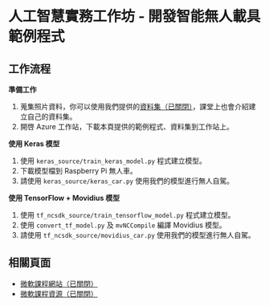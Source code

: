 # 人工智慧實務工作坊 - 開發智能無人載具範例程式

## 工作流程

**準備工作**

1. 蒐集照片資料，你可以使用我們提供的[資料集（已關閉）](https://drive.google.com/drive/folders/15MIhANzTe6-Tp55Mc-AFZMpaClvDItQv)，課堂上也會介紹建立自己的資料集。
2. 開啓 Azure 工作站，下載本頁提供的範例程式、資料集到工作站上。

**使用 Keras 模型**

1. 使用 `keras_source/train_keras_model.py` 程式建立模型。
2. 下載模型檔到 Raspberry Pi 無人車。
3. 請使用 `keras_source/keras_car.py` 使用我們的模型進行無人自駕。

**使用 TensorFlow + Movidius 模型**

1. 使用 `tf_ncsdk_source/train_tensorflow_model.py` 程式建立模型。
2. 使用 `convert_tf_model.py` 及 `mvNCCompile` 編譯 Movidius 模型。
3. 請使用 `tf_ncsdk_source/movidius_car.py` 使用我們的模型進行無人自駕。

## 相關頁面

- [微軟課程網站（已關閉）](https://www.microsoft.com/taiwan/mstechmrt/mtchandsonlab/ai/08/)
- [微軟課程資源（已關閉）](https://1drv.ms/f/s!AtbELczhnVAca08fYghS639MWFE)
